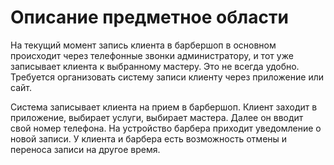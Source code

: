 # Описание предметное области

На текущий момент запись клиента в барбершоп в основном происходит через телефонные звонки администратору, и тот уже записывает клиента к выбранному мастеру. Это не всегда удобно. Требуется организовать систему записи клиенту через приложение или сайт.

Система записывает клиента на прием в барбершоп. Клиент заходит в приложение, выбирает услуги, выбирает мастера. Далее он вводит свой номер телефона. На устройство барбера приходит уведомление о новой записи. У клиента и барбера есть возможность отмены и переноса записи на другое время.